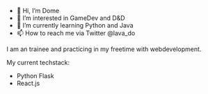 - 👋 Hi, I’m Dome
- 👀 I’m interested in GameDev and D&D
- 🌱 I’m currently learning Python and Java
- 📫 How to reach me via Twitter @lava_do

I am an trainee and practicing in my freetime with webdevelopment.

My current techstack:
  - Python Flask
  - React.js

<!---
dalpner/dalpner is a ✨ special ✨ repository because its `README.md` (this file) appears on your GitHub profile.
You can click the Preview link to take a look at your changes.
--->
